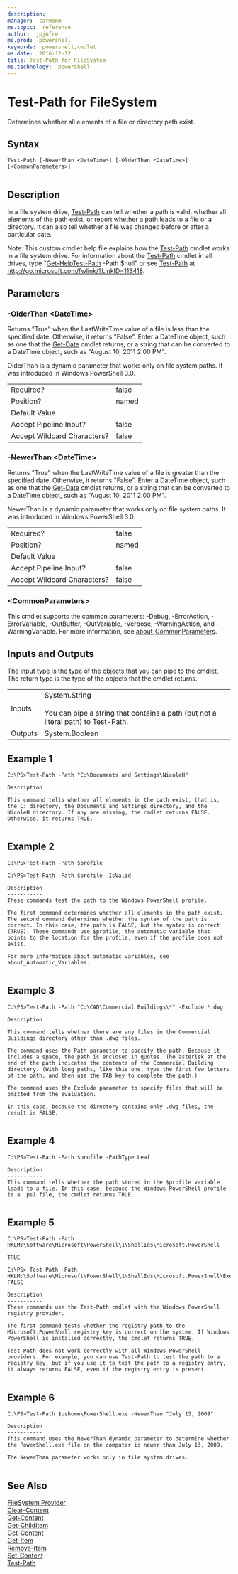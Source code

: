 ```yaml
---
description:  
manager:  carmonm
ms.topic:  reference
author:  jpjofre
ms.prod:  powershell
keywords:  powershell,cmdlet
ms.date:  2016-12-12
title: Test-Path for FileSystem
ms.technology:  powershell
---
```


# Test-Path for FileSystem
Determines whether all elements of a file or directory path exist.  
  
## Syntax  
  
```  
Test-Path [-NewerThan <DateTime>] [-OlderThan <DateTime>] [<CommonParameters>]  
  
```  
  
## Description  
 In a file system drive, [Test-Path](../../../Microsoft.PowerShell.Management/Test-Path.md) can tell whether a path is valid, whether all elements of the path exist, or report whether a path leads to a file or a directory. It can also tell whether a file was changed before or after a particular date.  
  
 Note: This custom cmdlet help file explains how the [Test-Path](../../../Microsoft.PowerShell.Management/Test-Path.md) cmdlet works in a file system drive. For information about the [Test-Path](../../../Microsoft.PowerShell.Management/Test-Path.md) cmdlet in all drives, type "[Get-Help](../../Get-Help.md)[Test-Path](../../../Microsoft.PowerShell.Management/Test-Path.md) -Path $null" or see [Test-Path](../../../Microsoft.PowerShell.Management/Test-Path.md) at http://go.microsoft.com/fwlink/?LinkID=113418.  
  
## Parameters  
  
### -OlderThan <DateTime\>  
 Returns "True" when the LastWriteTime value of a file is less than the specified date. Otherwise, it returns "False". Enter a DateTime object, such as one that the [Get-Date](../../../Microsoft.PowerShell.Utility/Get-Date.md) cmdlet returns, or a string that can be converted to a DateTime object, such as "August 10, 2011 2:00 PM".  
  
 OlderThan is a dynamic parameter that works only on file system paths. It was introduced in Windows PowerShell 3.0.  
  
|||  
|-|-|  
|Required?|false|  
|Position?|named|  
|Default Value||  
|Accept Pipeline Input?|false|  
|Accept Wildcard Characters?|false|  
  
### -NewerThan <DateTime\>  
 Returns "True" when the LastWriteTime value of a file is greater than the specified date. Otherwise, it returns "False". Enter a DateTime object, such as one that the [Get-Date](../../../Microsoft.PowerShell.Utility/Get-Date.md) cmdlet returns, or a string that can be converted to a DateTime object, such as "August 10, 2011 2:00 PM".  
  
 NewerThan is a dynamic parameter that works only on file system paths. It was introduced in Windows PowerShell 3.0.  
  
|||  
|-|-|  
|Required?|false|  
|Position?|named|  
|Default Value||  
|Accept Pipeline Input?|false|  
|Accept Wildcard Characters?|false|  
  
### <CommonParameters\>  
 This cmdlet supports the common parameters: -Debug, -ErrorAction, -ErrorVariable, -OutBuffer, -OutVariable,  -Verbose, -WarningAction, and -WarningVariable. For more information, see [about_CommonParameters](../../About/about_CommonParameters.md).  
  
## Inputs and Outputs  
 The input type is the type of the objects that you can pipe to the cmdlet. The return type is the type of the objects that the cmdlet returns.  
  
|||  
|-|-|  
|Inputs|System.String<br /><br /> You can pipe a string that contains a path (but not a literal path) to Test-Path.|  
|Outputs|System.Boolean|  
  
## Example 1  
  
```  
C:\PS>Test-Path -Path "C:\Documents and Settings\NicoleH"  
  
Description  
-----------  
This command tells whether all elements in the path exist, that is, the C: directory, the Documents and Settings directory, and the NicoleH directory. If any are missing, the cmdlet returns FALSE. Otherwise, it returns TRUE.  
  
```  
  
## Example 2  
  
```  
C:\PS>Test-Path -Path $profile  
  
C:\PS>Test-Path -Path $profile -IsValid  
  
Description  
-----------  
These commands test the path to the Windows PowerShell profile.   
  
The first command determines whether all elements in the path exist. The second command determines whether the syntax of the path is correct. In this case, the path is FALSE, but the syntax is correct (TRUE). These commands use $profile, the automatic variable that points to the location for the profile, even if the profile does not exist.  
  
For more information about automatic variables, see about_Automatic_Variables.  
  
```  
  
## Example 3  
  
```  
C:\PS>Test-Path -Path "C:\CAD\Commercial Buildings\*" -Exclude *.dwg  
  
Description  
-----------  
This command tells whether there are any files in the Commercial Buildings directory other than .dwg files.   
  
The command uses the Path parameter to specify the path. Because it includes a space, the path is enclosed in quotes. The asterisk at the end of the path indicates the contents of the Commercial Building directory. (With long paths, like this one, type the first few letters of the path, and then use the TAB key to complete the path.)  
  
The command uses the Exclude parameter to specify files that will be omitted from the evaluation.   
  
In this case, because the directory contains only .dwg files, the result is FALSE.  
  
```  
  
## Example 4  
  
```  
C:\PS>Test-Path -Path $profile -PathType Leaf  
  
Description  
-----------  
This command tells whether the path stored in the $profile variable leads to a file. In this case, because the Windows PowerShell profile is a .ps1 file, the cmdlet returns TRUE.  
  
```  
  
## Example 5  
  
```  
C:\PS>Test-Path -Path HKLM:\Software\Microsoft\PowerShell\1\ShellIds\Microsoft.PowerShell  
  
TRUE  
  
C:\PS> Test-Path -Path HKLM:\Software\Microsoft\PowerShell\1\ShellIds\Microsoft.PowerShell\ExecutionPolicy  
FALSE  
  
Description  
-----------  
These commands use the Test-Path cmdlet with the Windows PowerShell registry provider.   
  
The first command tests whether the registry path to the Microsoft.PowerShell registry key is correct on the system. If Windows PowerShell is installed correctly, the cmdlet returns TRUE.  
  
Test-Path does not work correctly with all Windows PowerShell providers. For example, you can use Test-Path to test the path to a registry key, but if you use it to test the path to a registry entry, it always returns FALSE, even if the registry entry is present.  
  
```  
  
## Example 6  
  
```  
C:\PS>Test-Path $pshome\PowerShell.exe -NewerThan "July 13, 2009"  
  
Description  
-----------  
This command uses the NewerThan dynamic parameter to determine whether the PowerShell.exe file on the computer is newer than July 13, 2009.   
  
The NewerThan parameter works only in file system drives.  
  
```  
  
## See Also  
 [FileSystem Provider](../FileSystem-Provider.md)   
 [Clear-Content](../../../Microsoft.PowerShell.Management/Clear-Content.md)   
 [Get-Content](../../../Microsoft.PowerShell.Management/Get-Content.md)   
 [Get-ChildItem](../../../Microsoft.PowerShell.Management/Get-ChildItem.md)   
 [Get-Content](../../../Microsoft.PowerShell.Management/Get-Content.md)   
 [Get-Item](../../../Microsoft.PowerShell.Management/Get-Item.md)   
 [Remove-Item](../../../Microsoft.PowerShell.Management/Remove-Item.md)   
 [Set-Content](../../../Microsoft.PowerShell.Management/Set-Content.md)   
 [Test-Path](../../../Microsoft.PowerShell.Management/Test-Path.md)

